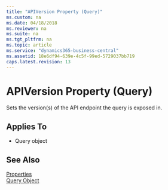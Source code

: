 ```yaml
---
title: "APIVersion Property (Query)"
ms.custom: na
ms.date: 04/18/2018
ms.reviewer: na
ms.suite: na
ms.tgt_pltfrm: na
ms.topic: article
ms.service: "dynamics365-business-central"
ms.assetid: 18e6df94-639e-4c5f-99ed-5729037bb719
caps.latest.revision: 13
---
```

 
# APIVersion Property (Query)
Sets the version(s) of the API endpoint the query is exposed in.

## Applies To  

- Query object 

## See Also  
 [Properties](devenv-properties.md)   
 [Query Object](../devenv-query-object.md)

